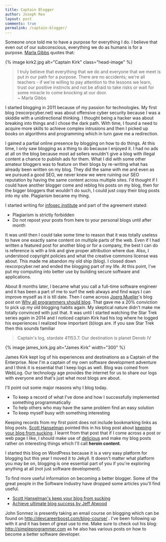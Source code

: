 ```yaml
---
title: Captain Blogger
author: Joseph Rex
layout: post
comments: true
permalink: /captain-blogger/
---
```

Someone once told me to have a purpose for everything I do. I believe that even out of our subconscious, everything we do as humans is for a purpose. [Marla Gibbs][1] quotes that:
<!--more-->
{% image kirk2.jpg alt="Captain Kirk" class="head-image" %}

> I truly believe that everything that we do and everyone that we meet is put in our path for a purpose. There are no accidents; we're all teachers - if we're willing to pay attention to the lessons we learn, trust our positive instincts and not be afraid to take risks or wait for some miracle to come knocking at our door.<br>
  ~ Marla Gibbs

I started blogging in 2011 because of my passion for technologies. My first blog (rexcorpcyber.net) was about offensive cyber security because I was a skiddie with a unidirectional thinking. I thought being a hacker was about breaking into things and I chose the dark path. With time, I found a need to acquire more skills to achieve complex intrusions and then I picked up books on algorithms and programming which in turn gave me a redirection.

I gained a partial online presence by blogging on how to do things. At this time, I only saw blogging as a thing to do because I enjoyed it. I had no ads at all on the blog because most ad sellers wouldn't give a blog with illegal content a chance to publish ads for them. What I did with some other amateur bloggers was to feature on their blogs by re-writing what has already been written on my blog. They did the same with me and even as we pursued a good SEO, we never knew we were ruining our SEO reputation by having the same content across multiple sites. I'd thought if I could have another blogger come and reblog his posts on my blog, then for the bigger bloggers that wouldn't do such, I could just copy their blog posts into my site. Plagiarism became my thing.

I started writing for [infosec institute][2] and part of the agreement stated:

> 
  * Plagiarism is strictly forbidden
  * Do not repost your posts from here to your personal blogs until after month

It was until then I could take some time to reason that it was totally useless to have one exactly same content on multiple parts of the web. Even if I had written a featured post for another blog or for a company, the best I can do is reference is with a link and give proper attribution where due. Also, I understood copyright policies and what the creative commons license was about.  This made me abandon my old ship (blog). I closed down rexcorpcyber.net and ended the blogging part of my life. At this point, I've put my computing into better use by building secure software and applications.

About 8 months later, I became what you call a full-time software engineer and it has been a part of me to surf the web always and find ways I can improve myself as it is till date. Then I came across [Joerg Mueller][3]'s blog post on [Why all programmers should blog][4]. That gave me a 20% conviction to pick up my old blogging habits again. My skeptical nature didn't make me totally convinced with just that. It was until I started watching the Star Trek series again in 2014 and I noticed captain Kirk had his log where he logged his experiences I realized how important (b)logs are. If you saw Star Trek then this sounds familiar

> Captain's log, stardate 41153.7. Our destination is planet Deneb IV

{% image james_kirk.jpg alt="James Kirk"  width="300" %}

James Kirk kept log of his experiences and destinations as a Captain of the Enterprise. Now I'm a captain of my own software development adventure and I think it is essential that I keep logs as well. Blog was coined from WebLog. Our technology age provides the internet for us to share our logs with everyone and that's just what most blogs are about.

I'll point out some major reasons why I blog today.

* To keep a record of what I've done and how I successfully implemented something programmatically
* To help others who may have the same problem find an easy solution
* To keep myself busy with something interesting

Keeping records from my first point does not include bookmarking links as blog posts. [Scott Hanselman][5] pointed this in his blog post about [keeping your blog from sucking][6]. I learnt from that post that if I come across a post or web page I like, I should make use of [delicious][8] and make my blog posts rather on interesting things which I'll call **heroin content**.

I started this blog on WordPress because it is a very easy platform for blogging but this year I moved it to Jekyll. It doesn't matter what platform you may be on, blogging is one essential part of you if you're exploring anything at all (not just software development).

To find more useful information on becoming a better blogger. Some of the great people in the Software Industry have dropped some articles you'll find useful.

* [Scott Hanselman's keep your blog from sucking][6]
* [Achieve ultimate blog success by Jeff Atwood][7]

John Sonmez is presently taking an email course on blogging which can be found on <http://devcareerboost.com/blog-course/> . I've been following up with it and it has been of great use to me. Make sure to check out his blog: <http://simpleprogrammer.com> as he also has various posts on how to become a better software developer.

 
[1]: http://www.brainyquote.com/quotes/authors/m/marla_gibbs.html
[2]: http://resources.infosecinstitute.com
[3]: http://www.twitter.com/JoergM
[4]: http://www.joergm.com/2010/01/why-all-programmers-should-blog/
[5]: http://twitter.com/shanselman
[6]: http://www.hanselman.com/blog/BlogInteresting32WaysToKeepYourBlogFromSucking.aspx
[7]: http://blog.codinghorror.com/how-to-achieve-ultimate-blog-success-in-one-easy-step/
[8]: http://delicious.com/
